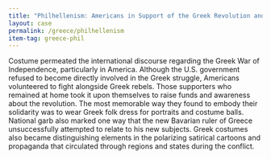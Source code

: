 ```yaml
---
title: "Philhellenism: Americans in Support of the Greek Revolution and in Greek Costume"
layout: case
permalink: /greece/philhellenism
item-tag: greece-phil
---
```


Costume permeated the international discourse
regarding the Greek War of Independence, particularly
in America. Although the U.S. government refused to
become directly involved in the Greek struggle,
Americans volunteered to fight alongside Greek rebels.
Those supporters who remained at home took it upon
themselves to raise funds and awareness about the
revolution. The most memorable way they found to
embody their solidarity was to wear Greek folk dress
for portraits and costume balls. National garb also
marked one way that the new Bavarian ruler of Greece
unsuccessfully attempted to relate to his new
subjects. Greek costumes also became distinguishing
elements in the polarizing satirical cartoons and
propaganda that circulated through regions and states
during the conflict.
